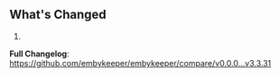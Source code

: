 ## What's Changed

1.

**Full Changelog**: https://github.com/embykeeper/embykeeper/compare/v0.0.0...v3.3.31

